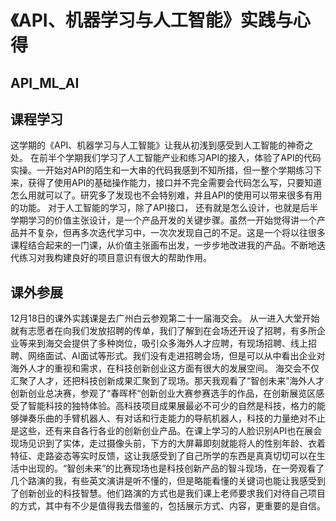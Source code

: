 # 《API、机器学习与人工智能》实践与心得
## API_ML_AI
## 课程学习
这学期的《API、机器学习与人工智能》让我从初浅到感受到人工智能的神奇之处。
在前半个学期我们学习了人工智能产业和练习API的接入，体验了API的代码实操。一开始对API的陌生和一大串的代码我感到不知所措，但一整个学期练习下来，获得了使用API的基础操作能力，接口并不完全需要会代码怎么写，只要知道怎么用就可以了。研究多了发现也不会特别难，并且API的使用可以带来很多有用的功能。
对于人工智能的学习，除了API接口， 还有就是怎么设计，也就是后半学期学习的价值主张设计，是一个产品开发的关键步骤。虽然一开始觉得讲一个产品并不复杂，但再多次迭代学习中，一次次发现自己的不足。这是一个将以往很多课程结合起来的一门课，从价值主张画布出发，一步步地改进我的产品。不断地迭代练习对我构建良好的项目意识有很大的帮助作用。
## 课外参展
12月18日的课外实践课是去广州白云参观第二十一届海交会。
从一进入大堂开始就有志愿者在向我们发放招聘的传单，我们了解到在会场还开设了招聘，有多所企业等来到海交会提供了多种岗位，吸引众多海外人才应聘，有现场招聘、线上招聘、网络面试、AI面试等形式。我们没有走进招聘会场，但是可以从中看出企业对海外人才的重视和需求，在科技创新创业这方面有很大的发展空间。
海交会不仅汇聚了人才，还把科技创新成果汇聚到了现场。那天我观看了“智创未来”海外人才创新创业总决赛，参观了“春晖杯“创新创业大赛参赛选手的作品，在创新展览区感受了智能科技的独特体验。高科技项目成果展最必不可少的自然是科技，格力的能够弹奏乐曲的手臂机器人、有对话和行走能力的导航机器人，科技的力量绝对不止是这些，还有来自各行各业的创新创业产品。在课上学习的人脸识别API也在展会现场见识到了实体，走过摄像头前，下方的大屏幕即刻就能将人的性别年龄、衣着特征、走路姿态等实时反馈，这让我感受到了自己所学的东西是真真切切可以在生活中出现的。“智创未来”的比赛现场也是科技创新产品的智斗现场，在一旁观看了几个路演的我，有些英文演讲是听不懂的，但是略能看懂的关键词也能让我感受到了创新创业的科技智慧。他们路演的方式也是我们课上老师要求我们对待自己项目的方式，其中有不少是值得我去借鉴的，包括展示方式、内容，更重要的是自信。

